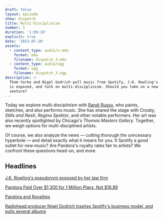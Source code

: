 ```yaml
---
draft: false
layout: episode
show: dispatch
title: Multi-Disciplinism
number: 3
duration: '1:09:10'
explicit: true
date: '2013-07-20'
assets:
  - content_type: audio/x-m4a
    format: m4a
    filename: dispatch_3.m4a
  - content_type: audio/ogg
    format: ogg
    filename: dispatch_3.ogg
description: >-
  Thom Yorke and Nigel Godrich pull music from Spotify, J.K. Rowling's pseudonym
  is exposed, and talk on multi-disciplinism. Should you take on a new artistic
  venture?
---
```

Today we explore multi-disciplinism with [Randi Russo](http://randirusso.com), who paints, sketches, and also performs music. She has shared the stage with *Crosby, Stills and Nash*, *Regina Spektor*, and other notable performers. Her art was also recently spotlighted by Chicago's *Thomas Masters Gallery*. Together, we weigh options for multi-disciplined artists.

Of course, we also analyze the news &mdash; cutting thorough the unncessary hyperbole &mdash; and detail exactly what it means for you. It Spotify a good outlet for new music? Are Pandora's royalty rates fair to artists? We confront these questions head-on, and more.

## Headlines

[J.K. Rowling's pseudonym exposed by her law firm](http://www.independent.co.uk/arts-entertainment/books/news/jk-rowling-crime-mystery-solved-law-firm-sorry-for-exposing-identity-of-the-cuckoos-calling-author-8718087.html)

[Pandora Paid Over $1,300 for 1 Million Plays, Not $16.89](http://theunderstatement.com/post/53867665082/pandora-pays-far-more-than-16-dollars)

[Pandora and Royalties](http://blog.pandora.com/2013/06/26/pandora-and-royalties)

[Radiohead producer Nigel Godrich trashes Spotify's business model, and pulls several albums](http://www.billboard.com/articles/news/1671759/radiohead-producer-nigel-godrich-trashes-spotifys-business-model)